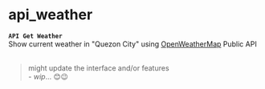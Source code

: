 # api_weather
**`API Get Weather`** <br>
Show current weather in "Quezon City" using [OpenWeatherMap](https://openweathermap.org/) Public API <br><br>

> might update the interface and/or features <br>- *wip*... 😊😉
